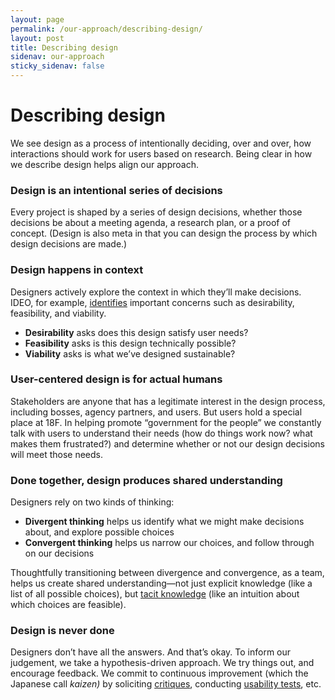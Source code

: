 ```yaml
---
layout: page
permalink: /our-approach/describing-design/
layout: post
title: Describing design
sidenav: our-approach
sticky_sidenav: false
---
```


# Describing design

We see design as a process of intentionally deciding, over and over, how interactions should work for users based on research. Being clear in how we describe design helps align our approach.


### Design is an intentional series of decisions

Every project is shaped by a series of design decisions, whether those decisions be about a meeting agenda, a research plan, or a proof of concept. (Design is also meta in that you can design the process by which design decisions are made.)


### Design happens in context

Designers actively explore the context in which they’ll make decisions. IDEO, for example, [identifies](https://designthinking.ideo.com/) important concerns such as desirability, feasibility, and viability.
- **Desirability** asks does this design satisfy user needs?
- **Feasibility** asks is this design technically possible? 
- **Viability** asks is what we’ve designed sustainable?


### User-centered design is for actual humans

Stakeholders are anyone that has a legitimate interest in the design process, including bosses, agency partners, and users. But users hold a special place at 18F. In helping promote “government for the people” we constantly talk with users to understand their needs (how do things work now? what makes them frustrated?) and determine whether or not our design decisions will meet those needs.


### Done together, design produces shared understanding

Designers rely on two kinds of thinking:

- **Divergent thinking** helps us identify what we might make decisions about, and explore possible choices
- **Convergent thinking** helps us narrow our choices, and follow through on our decisions

Thoughtfully transitioning between divergence and convergence, as a team, helps us create shared understanding—not just explicit knowledge (like a list of all possible choices), but [tacit knowledge](https://en.wikipedia.org/wiki/Tacit_knowledge) (like an intuition about which choices are feasible).


### Design is never done

Designers don’t have all the answers. And that’s okay. To inform our judgement, we take a hypothesis-driven approach. We try things out, and encourage feedback. We commit to continuous improvement (which the Japanese call *kaizen)* by soliciting [critiques](http://scottberkun.com/essays/23-how-to-run-a-design-critique/), conducting [usability tests](https://methods.18f.gov/usability-testing), etc.
